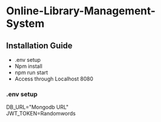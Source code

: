 # Online-Library-Management-System

## Installation Guide
- .env setup
- Npm install
- npm run start
- Access through Localhost 8080

### .env setup
DB_URL="Mongodb URL" <br>
JWT_TOKEN=Randomwords
